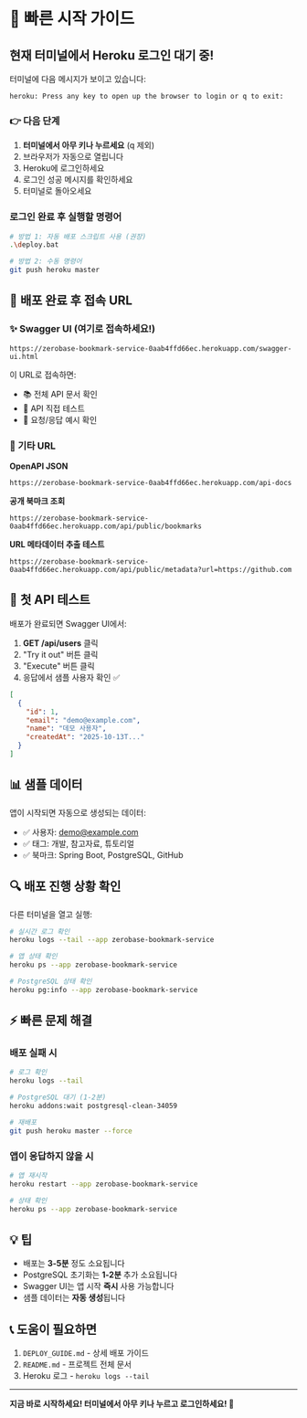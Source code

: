 # 🚀 빠른 시작 가이드

## 현재 터미널에서 Heroku 로그인 대기 중!

터미널에 다음 메시지가 보이고 있습니다:

```
heroku: Press any key to open up the browser to login or q to exit:
```

### 👉 다음 단계

1. **터미널에서 아무 키나 누르세요** (q 제외)
2. 브라우저가 자동으로 열립니다
3. Heroku에 로그인하세요
4. 로그인 성공 메시지를 확인하세요
5. 터미널로 돌아오세요

### 로그인 완료 후 실행할 명령어

```bash
# 방법 1: 자동 배포 스크립트 사용 (권장)
.\deploy.bat

# 방법 2: 수동 명령어
git push heroku master
```

## 📱 배포 완료 후 접속 URL

### ✨ Swagger UI (여기로 접속하세요!)

```
https://zerobase-bookmark-service-0aab4ffd66ec.herokuapp.com/swagger-ui.html
```

이 URL로 접속하면:

- 📚 전체 API 문서 확인
- 🧪 API 직접 테스트
- 📝 요청/응답 예시 확인

### 🔗 기타 URL

**OpenAPI JSON**

```
https://zerobase-bookmark-service-0aab4ffd66ec.herokuapp.com/api-docs
```

**공개 북마크 조회**

```
https://zerobase-bookmark-service-0aab4ffd66ec.herokuapp.com/api/public/bookmarks
```

**URL 메타데이터 추출 테스트**

```
https://zerobase-bookmark-service-0aab4ffd66ec.herokuapp.com/api/public/metadata?url=https://github.com
```

## 🎯 첫 API 테스트

배포가 완료되면 Swagger UI에서:

1. **GET /api/users** 클릭
2. "Try it out" 버튼 클릭
3. "Execute" 버튼 클릭
4. 응답에서 샘플 사용자 확인 ✅

```json
[
  {
    "id": 1,
    "email": "demo@example.com",
    "name": "데모 사용자",
    "createdAt": "2025-10-13T..."
  }
]
```

## 📊 샘플 데이터

앱이 시작되면 자동으로 생성되는 데이터:

- ✅ 사용자: demo@example.com
- ✅ 태그: 개발, 참고자료, 튜토리얼
- ✅ 북마크: Spring Boot, PostgreSQL, GitHub

## 🔍 배포 진행 상황 확인

다른 터미널을 열고 실행:

```bash
# 실시간 로그 확인
heroku logs --tail --app zerobase-bookmark-service

# 앱 상태 확인
heroku ps --app zerobase-bookmark-service

# PostgreSQL 상태 확인
heroku pg:info --app zerobase-bookmark-service
```

## ⚡ 빠른 문제 해결

### 배포 실패 시

```bash
# 로그 확인
heroku logs --tail

# PostgreSQL 대기 (1-2분)
heroku addons:wait postgresql-clean-34059

# 재배포
git push heroku master --force
```

### 앱이 응답하지 않을 시

```bash
# 앱 재시작
heroku restart --app zerobase-bookmark-service

# 상태 확인
heroku ps --app zerobase-bookmark-service
```

## 💡 팁

- 배포는 **3-5분** 정도 소요됩니다
- PostgreSQL 초기화는 **1-2분** 추가 소요됩니다
- Swagger UI는 앱 시작 **즉시** 사용 가능합니다
- 샘플 데이터는 **자동 생성**됩니다

## 📞 도움이 필요하면

1. `DEPLOY_GUIDE.md` - 상세 배포 가이드
2. `README.md` - 프로젝트 전체 문서
3. Heroku 로그 - `heroku logs --tail`

---

**지금 바로 시작하세요! 터미널에서 아무 키나 누르고 로그인하세요! 🚀**
